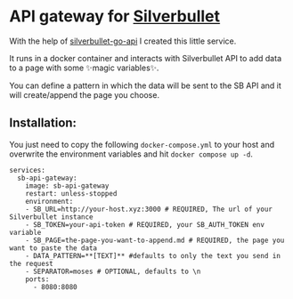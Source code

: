 # API gateway for [Silverbullet](https://silverbullet.md/) 

With the help of [silverbullet-go-api](https://github.com/Mrton0121/silverbullet-go-api) I created this little service.

It runs in a docker container and interacts with Silverbullet API to add data to a page with some ✨magic variables✨.

You can define a pattern in which the data will be sent to the SB API and it will create/append the page you choose.

## Installation:

You just need to copy the following `docker-compose.yml` to your host and overwrite the environment variables and hit `docker compose up -d`.

```
services:
  sb-api-gateway:
    image: sb-api-gateway
    restart: unless-stopped
    environment:
    - SB_URL=http://your-host.xyz:3000 # REQUIRED, The url of your Silverbullet instance
    - SB_TOKEN=your-api-token # REQUIRED, your SB_AUTH_TOKEN env variable
    - SB_PAGE=the-page-you-want-to-append.md # REQUIRED, the page you want to paste the data
    - DATA_PATTERN=**[TEXT]** #defaults to only the text you send in the request
    - SEPARATOR=moses # OPTIONAL, defaults to \n
    ports:
      - 8080:8080
```